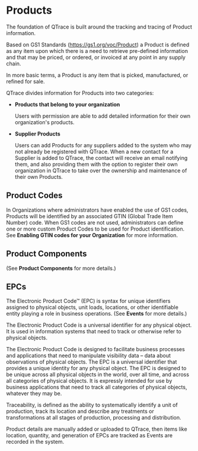 # Products

The foundation of QTrace is built around the tracking and tracing of Product information.

Based on GS1 Standards (https://gs1.org/voc/Product) a Product is defined as any item upon which there is a need to retrieve pre-defined information and that may be priced, or ordered, or invoiced at any point in any supply chain.

In more basic terms, a Product is any item that is picked, manufactured, or refined for sale.

QTrace divides information for Products into two categories:

- **Products that belong to your organization** 

    Users with permission are able to add detailed information for their own organization's products.

- **Supplier Products** 

    Users can add Products for any suppliers added to the system who may not already be registered with QTrace.  When a new contact for a Supplier is added to QTrace, the contact will receive an email notifying them, and also providing them with the option to register their own organization in QTrace to take over the ownership and maintenance of their own Products.

## Product Codes

In Organizations where administrators have enabled the use of GS1 codes, Products will be identified by an associated GTIN (Global Trade Item Number) code. When GS1 codes are not used, administrators can define one or more custom Product Codes to be used for Product identification. See **Enabling GTIN codes for your Organization** for more information.

## Product Components

(See **Product Components** for more details.)

## EPCs

The Electronic Product Code™ (EPC) is syntax for unique identifiers assigned to physical objects, unit loads, locations, or other identifiable entity playing a role in business operations. (See **Events** for more details.)

The Electronic Product Code is a universal identifier for any physical object. It is used in information systems that need to track or otherwise refer to physical objects.

The Electronic Product Code is designed to facilitate business processes and applications that need to manipulate visibility data – data about observations of physical objects. The EPC is a universal identifier that provides a unique identity for any physical object. The EPC is designed to be unique across all physical objects in the world, over all time, and across all categories of physical objects. It is expressly intended for use by business applications that need to track all categories of physical objects, whatever they may be.

Traceability, is defined as the ability to systematically identify a unit of production, track its location and describe any treatments or transformations at all stages of production, processing and distribution.

Product details are manually added or uploaded to QTrace, then items like location, quantity, and generation of EPCs are tracked as Events are recorded in the system.




